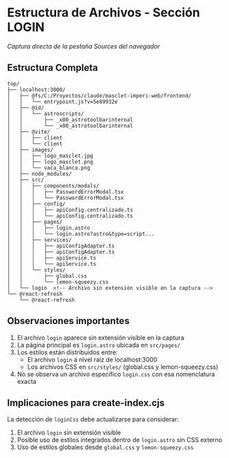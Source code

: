 # Estructura de Archivos - Sección LOGIN

*Captura directa de la pestaña Sources del navegador*

## Estructura Completa

```
top/
├── localhost:3000/
│   ├── @fs/C:/Proyectos/claude/masclet-imperi-web/frontend/
│   │   └── entrypoint.js?v=5e89932e
│   ├── @id/
│   │   └── astroscripts/
│   │       ├── _x00_astrotoolbarinternal
│   │       └── _x00_astrotoolbarinternal
│   ├── @vite/
│   │   ├── client
│   │   └── client
│   ├── images/
│   │   ├── logo_masclet.jpg
│   │   ├── logo_masclet.png
│   │   └── vaca_blanca.png
│   ├── node_modules/
│   ├── src/
│   │   ├── components/modals/
│   │   │   ├── PasswordErrorModal.tsx
│   │   │   └── PasswordErrorModal.tsx
│   │   ├── config/
│   │   │   ├── apiConfig.centralizado.ts
│   │   │   └── apiConfig.centralizado.ts
│   │   ├── pages/
│   │   │   ├── login.astro
│   │   │   └── login.astro?astro&type=script...
│   │   ├── services/
│   │   │   ├── apiConfigAdapter.ts
│   │   │   ├── apiConfigAdapter.ts
│   │   │   ├── apiService.ts
│   │   │   └── apiService.ts
│   │   └── styles/
│   │       ├── global.css
│   │       └── lemon-squeezy.css
│   └── login  <!-- Archivo sin extensión visible en la captura -->
└── @react-refresh
    └── @react-refresh
```

## Observaciones importantes

1. El archivo `login` aparece sin extensión visible en la captura
2. La página principal es `login.astro` ubicada en `src/pages/`
3. Los estilos están distribuidos entre:
   - El archivo `login` a nivel raíz de localhost:3000
   - Los archivos CSS en `src/styles/` (global.css y lemon-squeezy.css)
4. No se observa un archivo específico `login.css` con esa nomenclatura exacta

## Implicaciones para create-index.cjs

La detección de `loginCss` debe actualizarse para considerar:
1. El archivo `login` sin extensión visible
2. Posible uso de estilos integrados dentro de `login.astro` sin CSS externo
3. Uso de estilos globales desde `global.css` y `lemon-squeezy.css`
